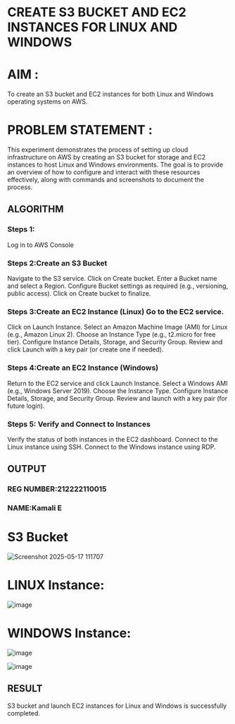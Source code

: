 
 # CREATE S3 BUCKET AND EC2 INSTANCES FOR LINUX AND WINDOWS
# AIM :
To create an S3 bucket and EC2 instances for both Linux and Windows operating systems on AWS.

# PROBLEM STATEMENT :

This experiment demonstrates the process of setting up cloud infrastructure on AWS by creating an S3 bucket for storage and EC2 instances to host Linux and Windows environments. The goal is to provide an overview of how to configure and interact with these resources effectively, along with commands and screenshots to document the process.

## ALGORITHM
 ### Steps 1:
 Log in to AWS Console
 
 ### Steps 2:Create an S3 Bucket
Navigate to the S3 service.
Click on Create bucket.
Enter a Bucket name and select a Region.
Configure Bucket settings as required (e.g., versioning, public access).
Click on Create bucket to finalize.

 ### Steps 3:Create an EC2 Instance (Linux) Go to the EC2 service.
Click on Launch Instance.
Select an Amazon Machine Image (AMI) for Linux (e.g., Amazon Linux 2).
Choose an Instance Type (e.g., t2.micro for free tier).
Configure Instance Details, Storage, and Security Group.
Review and click Launch with a key pair (or create one if needed).

 ### Steps 4:Create an EC2 Instance (Windows)
Return to the EC2 service and click Launch Instance.
Select a Windows AMI (e.g., Windows Server 2019).
Choose the Instance Type.
Configure Instance Details, Storage, and Security Group.
Review and launch with a key pair (for future login).

 ### Steps 5: Verify and Connect to Instances
Verify the status of both instances in the EC2 dashboard.
Connect to the Linux instance using SSH.
Connect to the Windows instance using RDP.


## OUTPUT
### REG NUMBER:212222110015
### NAME:Kamali E

 # S3 Bucket

![Screenshot 2025-05-17 111707](https://github.com/user-attachments/assets/8ff3a2f2-4991-42ad-8486-36e11d427eba)

# LINUX Instance:

![image](https://github.com/user-attachments/assets/6ac6d108-80b4-4ff5-a59c-3d74ede9dbf1)


# WINDOWS Instance:

![image](https://github.com/user-attachments/assets/ce9be324-37a4-4b8d-b020-201620cdd0cf)

![image](https://github.com/user-attachments/assets/9428fc93-6953-4ab4-9436-0da21d8a5ad6)


## RESULT
S3 bucket and launch EC2 instances for Linux and Windows is successfully completed. 

  
